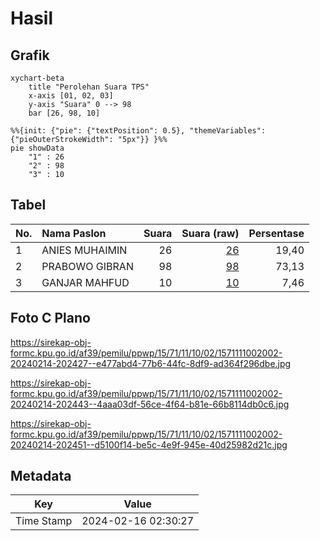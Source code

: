 # Hasil

## Grafik

```mermaid
xychart-beta
    title "Perolehan Suara TPS"
    x-axis [01, 02, 03]
    y-axis "Suara" 0 --> 98
    bar [26, 98, 10]
```

```mermaid
%%{init: {"pie": {"textPosition": 0.5}, "themeVariables": {"pieOuterStrokeWidth": "5px"}} }%%
pie showData
    "1" : 26
    "2" : 98
    "3" : 10
```

## Tabel

| No. | Nama Paslon    | Suara | Suara (raw) | Persentase |
|:--- |:-------------- | -----:| -----------:| ----------:|
| 1   | ANIES MUHAIMIN | 26    | [26][p-1]   | 19,40      |
| 2   | PRABOWO GIBRAN | 98    | [98][p-2]   | 73,13      |
| 3   | GANJAR MAHFUD  | 10    | [10][p-3]   | 7,46       |


[p-1]: https://github.com/gigit-pemilu/pemilu-2024-15-jambi/blob/main/pilpres/hitung-suara/sub/15-jambi/sub/71-kota-jambi/sub/11-paal-merah/sub/1002-payo-selincah/sub/002-tps/sub/paslon-1.txt
[p-2]: https://github.com/gigit-pemilu/pemilu-2024-15-jambi/blob/main/pilpres/hitung-suara/sub/15-jambi/sub/71-kota-jambi/sub/11-paal-merah/sub/1002-payo-selincah/sub/002-tps/sub/paslon-2.txt
[p-3]: https://github.com/gigit-pemilu/pemilu-2024-15-jambi/blob/main/pilpres/hitung-suara/sub/15-jambi/sub/71-kota-jambi/sub/11-paal-merah/sub/1002-payo-selincah/sub/002-tps/sub/paslon-3.txt

## Foto C Plano

https://sirekap-obj-formc.kpu.go.id/af39/pemilu/ppwp/15/71/11/10/02/1571111002002-20240214-202427--e477abd4-77b6-44fc-8df9-ad364f296dbe.jpg

https://sirekap-obj-formc.kpu.go.id/af39/pemilu/ppwp/15/71/11/10/02/1571111002002-20240214-202443--4aaa03df-56ce-4f64-b81e-66b8114db0c6.jpg

https://sirekap-obj-formc.kpu.go.id/af39/pemilu/ppwp/15/71/11/10/02/1571111002002-20240214-202451--d5100f14-be5c-4e9f-945e-40d25982d21c.jpg


## Metadata

| Key        | Value               |
| ---------- | ------------------- |
| Time Stamp | 2024-02-16 02:30:27 |



